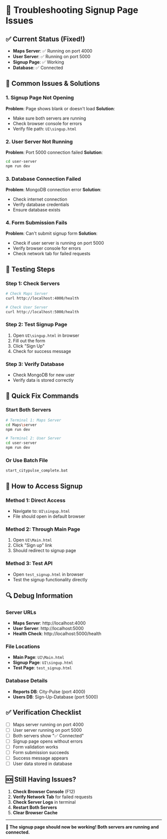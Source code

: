 # 🔧 Troubleshooting Signup Page Issues

## ✅ **Current Status (Fixed!)**
- **Maps Server**: ✅ Running on port 4000
- **User Server**: ✅ Running on port 5000
- **Signup Page**: ✅ Working
- **Database**: ✅ Connected

## 🚨 **Common Issues & Solutions**

### 1. **Signup Page Not Opening**
**Problem**: Page shows blank or doesn't load
**Solution**: 
- Make sure both servers are running
- Check browser console for errors
- Verify file path: `UI\singup.html`

### 2. **User Server Not Running**
**Problem**: Port 5000 connection failed
**Solution**:
```bash
cd user-server
npm run dev
```

### 3. **Database Connection Failed**
**Problem**: MongoDB connection error
**Solution**:
- Check internet connection
- Verify database credentials
- Ensure database exists

### 4. **Form Submission Fails**
**Problem**: Can't submit signup form
**Solution**:
- Check if user server is running on port 5000
- Verify browser console for errors
- Check network tab for failed requests

## 🧪 **Testing Steps**

### Step 1: Check Servers
```bash
# Check Maps Server
curl http://localhost:4000/health

# Check User Server
curl http://localhost:5000/health
```

### Step 2: Test Signup Page
1. Open `UI\singup.html` in browser
2. Fill out the form
3. Click "Sign Up"
4. Check for success message

### Step 3: Verify Database
- Check MongoDB for new user
- Verify data is stored correctly

## 🚀 **Quick Fix Commands**

### Start Both Servers
```bash
# Terminal 1: Maps Server
cd Maps\server
npm run dev

# Terminal 2: User Server
cd user-server
npm run dev
```

### Or Use Batch File
```bash
start_citypulse_complete.bat
```

## 📱 **How to Access Signup**

### Method 1: Direct Access
- Navigate to: `UI\singup.html`
- File should open in default browser

### Method 2: Through Main Page
1. Open `UI\Main.html`
2. Click "Sign up" link
3. Should redirect to signup page

### Method 3: Test API
- Open `test_signup.html` in browser
- Test the signup functionality directly

## 🔍 **Debug Information**

### Server URLs
- **Maps Server**: http://localhost:4000
- **User Server**: http://localhost:5000
- **Health Check**: http://localhost:5000/health

### File Locations
- **Main Page**: `UI\Main.html`
- **Signup Page**: `UI\singup.html`
- **Test Page**: `test_signup.html`

### Database Details
- **Reports DB**: City-Pulse (port 4000)
- **Users DB**: Sign-Up-Database (port 5000)

## ✅ **Verification Checklist**

- [ ] Maps server running on port 4000
- [ ] User server running on port 5000
- [ ] Both servers show "✅ Connected"
- [ ] Signup page opens without errors
- [ ] Form validation works
- [ ] Form submission succeeds
- [ ] Success message appears
- [ ] User data stored in database

## 🆘 **Still Having Issues?**

1. **Check Browser Console** (F12)
2. **Verify Network Tab** for failed requests
3. **Check Server Logs** in terminal
4. **Restart Both Servers**
5. **Clear Browser Cache**

---

**🎯 The signup page should now be working! Both servers are running and connected.**
